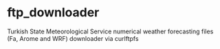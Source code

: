 # ftp_downloader
Turkish State Meteorological Service numerical weather forecasting files (Fa, Arome and WRF) downloader via curlftpfs
